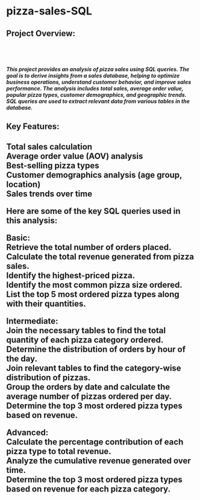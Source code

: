 # pizza-sales-SQL
<h2>Project Overview:<h2/>
  <br>
<h5>This project provides an analysis of pizza sales using SQL queries. The goal is to derive insights from a sales database, helping to optimize business operations, understand customer behavior, and improve sales performance. The analysis includes total sales, average order value, popular pizza types, customer demographics, and geographic trends. SQL queries are used to extract relevant data from various tables in the database.</h5>

<h2>Key Features:<h2/>
Total sales calculation
<br>
Average order value (AOV) analysis
<br>
Best-selling pizza types
<br>
Customer demographics analysis (age group, location)
<br>
Sales trends over time
<br>


Here are some of the key SQL queries used in this analysis:

Basic:
<br>
Retrieve the total number of orders placed.
<br>
Calculate the total revenue generated from pizza sales.
<br>
Identify the highest-priced pizza.
<br>
Identify the most common pizza size ordered.
<br>
List the top 5 most ordered pizza types along with their quantities.
<br>


Intermediate:
<br>
Join the necessary tables to find the total quantity of each pizza category ordered.
<br>
Determine the distribution of orders by hour of the day.
<br>
Join relevant tables to find the category-wise distribution of pizzas.
<br>
Group the orders by date and calculate the average number of pizzas ordered per day.
<br>
Determine the top 3 most ordered pizza types based on revenue.
<br>

Advanced:
<br>
Calculate the percentage contribution of each pizza type to total revenue.
<br>
Analyze the cumulative revenue generated over time.
<br>
Determine the top 3 most ordered pizza types based on revenue for each pizza category.
